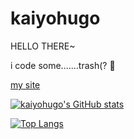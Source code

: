 # kaiyohugo

HELLO THERE~

i code some.......trash(? :thinking:

[my site](https://kaiyohugo.functionxyz.eu.org)

[![kaiyohugo's GitHub stats](https://github-readme-stats.vercel.app/api?username=kaiyohugo&theme=gotham)](https://github.com/KAIYOHUGO)

[![Top Langs](https://github-readme-stats.vercel.app/api/top-langs/?username=kaiyohugo&layout=compact&theme=gotham)](https://github.com/KAIYOHUGO)
